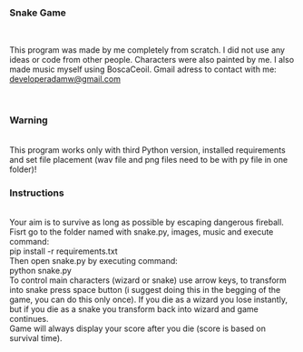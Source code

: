 ### Snake Game

<br />

This program was made by me completely from scratch. I did not use any ideas or code from other people.
Characters were also painted by me.
I also made music myself using BoscaCeoil.
Gmail adress to contact with me: developeradamw@gmail.com

</br>

### Warning
<br/>
This program works only with third Python version, installed requirements and set file placement (wav file and png files need to be with py file in one folder)!
<br />

### Instructions

<br />
Your aim is to survive as long as possible by escaping dangerous fireball.
<br />
Fisrt go to the folder named with snake.py, images, music and execute command:
<br />
pip install -r requirements.txt
<br />
Then open snake.py by executing command:
<br />
python snake.py
<br />
To control main characters (wizard or snake) use arrow keys, to transform into snake press space button (i suggest doing this in the begging of the game, you can do this only once). If you die as a wizard you lose instantly, but if you die as a snake you transform back into wizard and game continues.
<br />
Game will always display your score after you die (score is based on survival time).
<br />